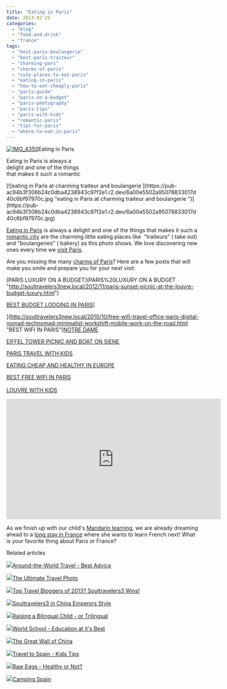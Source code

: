```yaml
---
title: "Eating in Paris"
date: 2013-02-25
categories: 
  - "blog"
  - "food-and-drink"
  - "france"
tags: 
  - "best-paris-boulangerie"
  - "best-paris-traiteur"
  - "charming-pars"
  - "charms-of-paris"
  - "cute-places-to-eat-paris"
  - "eating-in-paris"
  - "how-to-eat-cheaply-paris"
  - "paris-guide"
  - "paris-on-a-budget"
  - "paris-photography"
  - "paris-tips"
  - "paris-with-kids"
  - "romantic-paris"
  - "tips-for-paris"
  - "where-to-eat-in-paris"
---
```


[![IMG_4350](https://pub-ac94b3f306b24c0dba4238943c97f2e1.r2.dev/6a00e5502a95078833017ee83b8097970d.jpg "IMG_4350")](https://pub-ac94b3f306b24c0dba4238943c97f2e1.r2.dev/6a00e5502a95078833017ee83b8097970d.jpg)Eating in Paris  
  
Eating in Paris is always a  
delight and one of the things  
that makes it such a romantic

<!--more--> [![eating in Paris at charming traiteur and  boulangerie ](https://pub-ac94b3f306b24c0dba4238943c97f2e1.r2.dev/6a00e5502a95078833017d40c6bf97970c.jpg "eating in Paris at charming traiteur and  boulangerie ")](https://pub-ac94b3f306b24c0dba4238943c97f2e1.r2.dev/6a00e5502a95078833017d40c6bf97970c.jpg)  
  
[Eating in Paris](http://soultravelers3new.local/2006/09/sun-arc-de-triu.html "eating in Paris with kids near arc de triumph") is always a delight and one of the things that makes it such a [romantic city](http://soultravelers3new.local/2013/02/top-10-most-romantic-cities-.html "most romantic cities") are the charming little eating places like  "traiteurs" ( take out)  and "boulangeries" ( bakery) as this photo shows. We love discovering new ones every time we [visit Paris](http://soultravelers3new.local/2011/03/-family-travel-paris-france-louvre-photo.html "visit paris").  
  
Are you missing the many [charms of Paris](http://soultravelers3new.local/2011/04/paris-france-travel-guide-by-mozart.html "Paris guide")? Here are a few posts that will make you smile and prepare you for your next visit:  
  
[PARIS LUXURY ON A BUDGET](PARIS%20LUXURY ON A BUDGET "http://soultravelers3new.local/2012/11/paris-sunset-picnic-at-the-louvre-budget-luxury.html")  
  
[BEST BUDGET LODGING IN PARIS](http://soultravelers3new.local/2006/09/paris-bois-de-b.html "Best budget lodging in paris")[  
  
](http://soultravelers3new.local/2010/10/free-wifi-travel-office-paris-digital-nomad-technomad-minimalist-workshift-mobile-work-on-the-road.html "BEST WIFI IN PARIS")[NOTRE DAME](http://soultravelers3new.local/2011/07/family-travel-paris-notre-dame-photo.html "Notre dame with kids")  
  
[EIFFEL TOWER PICNIC AND BOAT ON SIENE](http://soultravelers3new.local/2010/10/celebrating-in-paris-eiffel-tower-family-travel-adventures-abroad-birthdays-weddings-and-anniversari.html "celebrating in Paris Eiffel picnic and boat ride")  
  
[PARIS TRAVEL WITH KIDS](http://soultravelers3new.local/2011/08/paris-travel-with-kids.html "PARIS TRAVEL WITH KIDS")  
  
[EATING CHEAP AND HEALTHY IN EUROPE](http://soultravelers3new.local/2008/09/how-to-eat-heal.html "eating healthy and cheap in europe")  
  
[BEST FREE WIFI IN PARIS](http://soultravelers3new.local/2010/10/free-wifi-travel-office-paris-digital-nomad-technomad-minimalist-workshift-mobile-work-on-the-road.html "BEST WIFI IN PARIS")  
[  
LOUVRE WITH KIDS](http://soultravelers3new.local/2011/03/-family-travel-paris-france-louvre-photo.html "louvre with kids")  
  

<iframe src="http://www.youtube.com/embed/UyqgnJcN5iY?rel=0" frameborder="0" height="315" width="560"></iframe>

  
  
As we finish up with our child's [Mandarin learning](http://soultravelers3new.local/2012/06/why-learn-mandarin-in-tropical-asia-penang.html "mandarin learning"), we are already dreaming ahead to a [long stay in France](http://soultravelers3new.local/2012/09/europe-road-trip-a-drive-through-france-provence-to-dordogne-via-photos-family-travel.html "long stay in France") where she wants to learn French next! What is your favorite thing about Paris or France?  
  

Related articles

[![](http://i.zemanta.com/133178306_80_80.jpg)](http://soultravelers3new.local/2012/12/-around-the-world-travel-best-advice.html)[Around-the-World Travel - Best Advice](http://soultravelers3new.local/2012/12/-around-the-world-travel-best-advice.html)

[![](http://i.zemanta.com/130738046_80_80.jpg)](http://soultravelers3new.local/2012/12/the-ultimate-travel-photo.html)[The Ultimate Travel Photo](http://soultravelers3new.local/2012/12/the-ultimate-travel-photo.html)

[![](http://i.zemanta.com/135568483_80_80.jpg)](http://soultravelers3new.local/2013/01/top-travel-bloggers-of-2013-soultravelers3-wins-.html)[Top Travel Bloggers of 2013? Soultravelers3 Wins!](http://soultravelers3new.local/2013/01/top-travel-bloggers-of-2013-soultravelers3-wins-.html)

[![](http://i.zemanta.com/130189927_80_80.jpg)](http://soultravelers3new.local/2012/12/soultravelers3-in-china-emperors-style.html)[Soultravelers3 in China Emperors Style](http://soultravelers3new.local/2012/12/soultravelers3-in-china-emperors-style.html)

[![](http://i.zemanta.com/137126168_80_80.jpg)](http://soultravelers3new.local/2013/01/raising-a-bilingual-child-or-trilingual.html)[Raising a Bilingual Child - or Trilingual](http://soultravelers3new.local/2013/01/raising-a-bilingual-child-or-trilingual.html)

[![](http://i.zemanta.com/138225478_80_80.jpg)](http://soultravelers3new.local/2013/01/world-school-education-at-its-best-.html)[World School - Education at it's Best](http://soultravelers3new.local/2013/01/world-school-education-at-its-best-.html)

[![](http://i.zemanta.com/131801621_80_80.jpg)](http://soultravelers3new.local/2012/12/the-great-wall-of-china.html)[The Great Wall of China](http://soultravelers3new.local/2012/12/the-great-wall-of-china.html)

[![](http://i.zemanta.com/141156810_80_80.jpg)](http://soultravelers3new.local/2013/01/travel-to-spain-kids-tips.html)[Travel to Spain - Kids Tips](http://soultravelers3new.local/2013/01/travel-to-spain-kids-tips.html)

[![](http://i.zemanta.com/141783875_80_80.jpg)](http://soultravelers3new.local/2013/01/raw-eggs-healthy-or-not.html)[Raw Eggs - Healthy or Not?](http://soultravelers3new.local/2013/01/raw-eggs-healthy-or-not.html)

[![](http://i.zemanta.com/137403788_80_80.jpg)](http://soultravelers3new.local/2013/01/camping-spain.html)[Camping Spain](http://soultravelers3new.local/2013/01/camping-spain.html)
